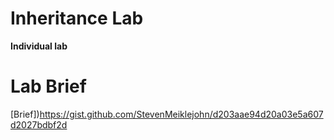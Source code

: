 # Inheritance Lab
**Individual lab**

# Lab Brief
[Brief])https://gist.github.com/StevenMeiklejohn/d203aae94d20a03e5a607d2027bdbf2d
